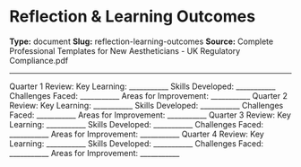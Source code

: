 # Reflection & Learning Outcomes

**Type:** document
**Slug:** reflection-learning-outcomes
**Source:** Complete Professional Templates for New Aestheticians - UK Regulatory Compliance.pdf

---

Quarter 1 Review: Key Learning: ___________ Skills Developed: ___________ Challenges Faced:
___________ Areas for Improvement: ___________
Quarter 2 Review: Key Learning: ___________ Skills Developed: ___________ Challenges Faced:
___________ Areas for Improvement: ___________
Quarter 3 Review: Key Learning: ___________ Skills Developed: ___________ Challenges Faced:
___________ Areas for Improvement: ___________
Quarter 4 Review: Key Learning: ___________ Skills Developed: ___________ Challenges Faced:
___________ Areas for Improvement: ___________
